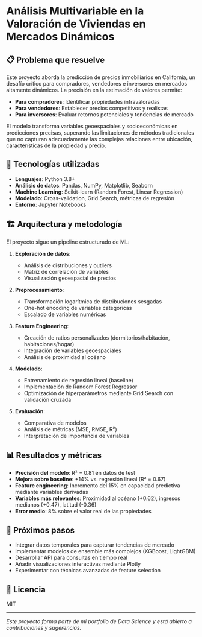 # Análisis Multivariable en la Valoración de Viviendas en Mercados Dinámicos

## 📋 Problema que resuelve

Este proyecto aborda la predicción de precios inmobiliarios en California, un desafío crítico para compradores, vendedores e inversores en mercados altamente dinámicos. La precisión en la estimación de valores permite:

- **Para compradores**: Identificar propiedades infravaloradas
- **Para vendedores**: Establecer precios competitivos y realistas
- **Para inversores**: Evaluar retornos potenciales y tendencias de mercado

El modelo transforma variables geoespaciales y socioeconómicas en predicciones precisas, superando las limitaciones de métodos tradicionales que no capturan adecuadamente las complejas relaciones entre ubicación, características de la propiedad y precio.

## 🔧 Tecnologías utilizadas

- **Lenguajes**: Python 3.8+
- **Análisis de datos**: Pandas, NumPy, Matplotlib, Seaborn
- **Machine Learning**: Scikit-learn (Random Forest, Linear Regression)
- **Modelado**: Cross-validation, Grid Search, métricas de regresión
- **Entorno**: Jupyter Notebooks

## 🏗️ Arquitectura y metodología

El proyecto sigue un pipeline estructurado de ML:

1. **Exploración de datos**:
   - Análisis de distribuciones y outliers
   - Matriz de correlación de variables
   - Visualización geoespacial de precios

2. **Preprocesamiento**:
   - Transformación logarítmica de distribuciones sesgadas
   - One-hot encoding de variables categóricas
   - Escalado de variables numéricas

3. **Feature Engineering**:
   - Creación de ratios personalizados (dormitorios/habitación, habitaciones/hogar)
   - Integración de variables geoespaciales
   - Análisis de proximidad al océano

4. **Modelado**:
   - Entrenamiento de regresión lineal (baseline)
   - Implementación de Random Forest Regressor
   - Optimización de hiperparámetros mediante Grid Search con validación cruzada

5. **Evaluación**:
   - Comparativa de modelos
   - Análisis de métricas (MSE, RMSE, R²)
   - Interpretación de importancia de variables

## 📊 Resultados y métricas

- **Precisión del modelo**: R² = 0.81 en datos de test
- **Mejora sobre baseline**: +14% vs. regresión lineal (R² = 0.67)
- **Feature engineering**: Incremento del 15% en capacidad predictiva mediante variables derivadas
- **Variables más relevantes**: Proximidad al océano (+0.62), ingresos medianos (+0.47), latitud (-0.36)
- **Error medio**: 8% sobre el valor real de las propiedades

## 🚀 Próximos pasos

- Integrar datos temporales para capturar tendencias de mercado
- Implementar modelos de ensemble más complejos (XGBoost, LightGBM)
- Desarrollar API para consultas en tiempo real
- Añadir visualizaciones interactivas mediante Plotly
- Experimentar con técnicas avanzadas de feature selection

## 📝 Licencia

MIT

---

*Este proyecto forma parte de mi portfolio de Data Science y está abierto a contribuciones y sugerencias.*
